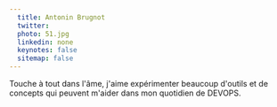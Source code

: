 ```yaml
---
  title: Antonin Brugnot
  twitter: 
  photo: 51.jpg
  linkedin: none
  keynotes: false
  sitemap: false
---
```

Touche à tout dans l'âme, j'aime expérimenter beaucoup d'outils et de concepts qui peuvent m'aider dans mon quotidien de DEVOPS.

